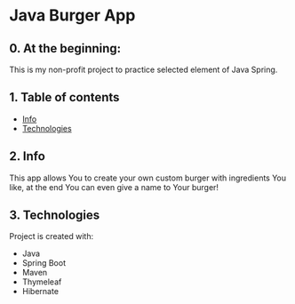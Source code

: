 
# Java Burger App
## 0. At the beginning:
This is my non-profit project to practice selected element of Java Spring.

## 1. Table of contents
* [Info](#2-info)
* [Technologies](#3-technologies)

## 2. Info

This app allows You to create your own custom burger with ingredients You like, at the end You can even give a name to Your burger!

## 3. Technologies
Project is created with:
* Java
* Spring Boot
* Maven
* Thymeleaf
* Hibernate

